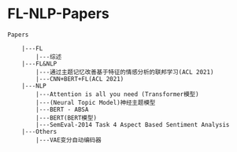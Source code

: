 # FL-NLP-Papers

    Papers
    
        |---FL
            |---综述
        |---FL&NLP
            |---通过主题记忆改善基于特征的情感分析的联邦学习(ACL 2021)
            |---CNN+BERT+FL(ACL 2021)
        |---NLP
            |---Attention is all you need (Transformer模型)
            |---(Neural Topic Model)神经主题模型
            |---BERT - ABSA
            |---BERT(BERT模型)
            |---SemEval-2014 Task 4 Aspect Based Sentiment Analysis
        |---Others
            |---VAE变分自动编码器
